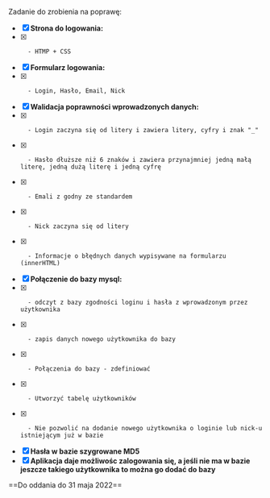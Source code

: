 Zadanie do zrobienia na poprawę:

- [x]    **Strona do logowania:** 
- [x]       - HTMP + CSS
- [x]    **Formularz logowania:**
- [x]    	- Login, Hasło, Email, Nick
- [x]    **Walidacja poprawności wprowadzonych danych:** 
- [x]    	- Login zaczyna się od litery i zawiera litery, cyfry i znak "_"
- [x]    	- Hasło dłuższe niż 6 znaków i zawiera przynajmniej jedną małą literę, jedną dużą literę i jedną cyfrę
- [x]    	- Emali z godny ze standardem
- [x]    	- Nick zaczyna się od litery
- [x]    	- Informacje o błędnych danych wypisywane na formularzu (innerHTML)
- [x]    **Połączenie do bazy mysql:**
- [x]    	- odczyt z bazy zgodności loginu i hasła z wprowadzonym przez użytkownika
- [x]    	- zapis danych nowego użytkownika do bazy
- [x]    	- Połączenia do bazy - zdefiniować
- [x]    	- Utworzyć tabelę użytkowników
- [x]    	- Nie pozwolić na dodanie nowego użytkownika o loginie lub nick-u istniejącym już w bazie
- [x]    **Hasła w bazie szygrowane MD5**
- [x]    **Aplikacja daje możliwośc zalogowania się, a jeśli nie ma w bazie jeszcze takiego użytkownika to można go dodać do bazy**

==Do oddania do 31 maja 2022==